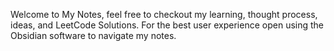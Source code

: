 Welcome to My Notes, feel free to checkout my learning, thought process, ideas, and LeetCode Solutions. For the best user experience open using the Obsidian software to navigate my notes.